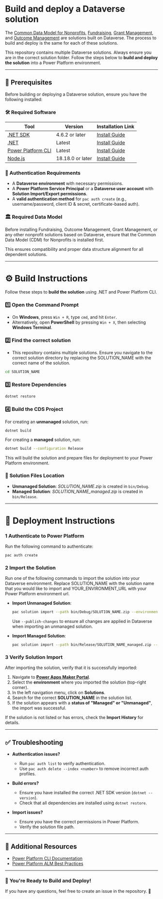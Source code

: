 # Build and deploy a Dataverse solution

The [Common Data Model for Nonprofits](../CommonDataModelforNonprofits/README.md), [Fundraising](../Fundraising/README.md), [Grant Management](../GrantManagement/README.md), and [Outcome Management](../OutcomeManagement/README.md) are solutions built on Dataverse. The process to build and deploy is the same for each of these solutions. 

This repository contains multiple Dataverse solutions. Always ensure you are in the correct solution folder.
Follow the steps below to **build and deploy the solution** into a Power Platform environment.

---

## 📌 Prerequisites

Before building or deploying a Dataverse solution, ensure you have the following installed:

### 🛠 Required Software

| Tool                                                      | Version      | Installation Link                                                                                    |
| --------------------------------------------------------- | ------------ | ---------------------------------------------------------------------------------------------------- |
| [.NET SDK](https://dotnet.microsoft.com/en-us/download)   | 4.6.2 or later | [Install Guide](https://learn.microsoft.com/en-us/dotnet/core/install/windows)                              |
| [.NET ](https://dotnet.microsoft.com/en-us/download)   | Latest | [Install Guide](https://learn.microsoft.com/en-us/dotnet/core/install/windows)                              |
| [Power Platform CLI](https://aka.ms/pac)                  | Latest       | [Install Guide](https://learn.microsoft.com/en-us/power-platform/developer/howto/install-cli-net-tool?tabs=windows)         |
| [Node.js ](https://nodejs.org/en)                  | 18.18.0 or later       | [Install Guide](https://nodejs.org/en/download/)         |



### 🔑 Authentication Requirements

- A **Dataverse environment** with necessary permissions.
- A **Power Platform Service Principal** or a **Dataverse user account** with **Solution Import/Export permissions**.
- A **valid authentication method** for `pac auth create` (e.g., username/password, client ID & secret, certificate-based auth).

### 🏛 Required Data Model
Before installing Fundraising, Outcome Management, Grant Management, or any other nonprofit solutions based on Dataverse, ensure that the Common Data Model (CDM) for Nonprofits is installed first.

This ensures compatibility and proper data structure alignment for all dependent solutions.

---

# ⚙️ **Build Instructions**

Follow these steps to **build the solution** using .NET and Power Platform CLI.

### 1️⃣ **Open the Command Prompt**
- On **Windows**, press `Win + R`, type `cmd`, and hit `Enter`.
- Alternatively, open **PowerShell** by pressing `Win + X`, then selecting **Windows Terminal**.

### 2️⃣ **Find the correct solution**

- This repository contains multiple solutions. Ensure you navigate to the correct solution directory by replacing the SOLUTION_NAME with the correct name of the solution.

```sh
cd SOLUTION_NAME
```


### 3️⃣ **Restore Dependencies**

```sh
dotnet restore
```

### 4️⃣ **Build the CDS Project**

For creating an **unmanaged** solution, run:
```sh
dotnet build
```

For creating a **managed** solution, run:
```sh
dotnet build --configuration Release
```
This will build the solution and prepare files for deployment to your Power Platform environment.

### 📂 **Solution Files Location**
- **Unmanaged Solution**: *SOLUTION_NAME.zip* is created in `bin/Debug`.
- **Managed Solution**: *SOLUTION_NAME_managed.zip* is created in `bin/Release`.

---

# 🚀 **Deployment Instructions**

### 1 **Authenticate to Power Platform**

Run the following command to authenticate:

```sh
pac auth create
```

### 2 **Import the Solution**

Run one of the following commands to import the solution into your Dataverse environment. Replace SOLUTION_NAME with the solution name that you would like to import and YOUR_ENVIRONMENT_URL with your Power Platform environment url. 


- **Import Unmanaged Solution**:
  ```sh
  pac solution import --path bin/Debug/SOLUTION_NAME.zip --environment https://YOUR_ENVIRONMENT_URL --publish-changes
  ```
  Use `--publish-changes` to ensure all changes are applied in Dataverse when importing an unmanaged solution. 


- **Import Managed Solution**:
  ```sh
  pac solution import --path bin/Release/SOLUTION_NAME_managed.zip --environment https://YOUR_ENVIRONMENT_URL
  ```


### 3 **Verify Solution Import**
After importing the solution, verify that it is successfully imported:

1. Navigate to [**Power Apps Maker Portal**](https://make.powerapps.com).
2. Select the **environment** where you imported the solution (top-right corner).
3. In the left navigation menu, click on **Solutions**.
4. Search for the correct **SOLUTION_NAME** in the solution list.
5. If the solution appears with a **status of "Managed" or "Unmanaged"**, the import was successful.

If the solution is not listed or has errors, check the **Import History** for details.

---

## ✅ **Troubleshooting**

- **Authentication issues?**

  - Run `pac auth list` to verify authentication.
  - Use `pac auth delete --index <number>` to remove incorrect auth profiles.

- **Build errors?**

  - Ensure you have installed the correct .NET SDK version (`dotnet --version`).
  - Check that all dependencies are installed using `dotnet restore`.

- **Import issues?**

  - Ensure you have the correct permissions in Power Platform.
  - Verify the solution file path.

---

## 📝 **Additional Resources**

- [Power Platform CLI Documentation](https://learn.microsoft.com/en-us/power-platform/developer/cli/introduction)
- [Power Platform ALM Best Practices](https://learn.microsoft.com/en-us/power-platform/alm/devops-build-tools)

---

### 🎯 **You're Ready to Build and Deploy!**

If you have any questions, feel free to create an issue in the repository. 🚀
